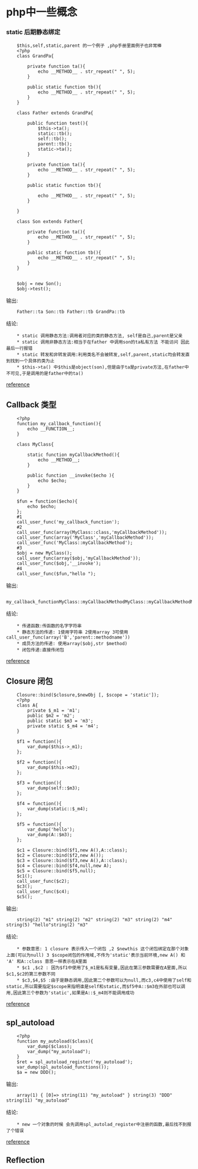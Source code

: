 # php中一些概念

### static 后期静态绑定

        $this,self,static,parent 的一个例子 ,php手册里面例子也非常棒
        <?php
        class GrandPa{
        
            private function ta(){
                echo __METHOD__ . str_repeat(" ", 5);
            }
        
            public static function tb(){
                echo __METHOD__ . str_repeat(" ", 5);
            }
        }
        
        class Father extends GrandPa{
        
            public function test(){
                $this->ta();
                static::tb();
                self::tb();
                parent::tb();
                static->ta();
            }
        
            private function ta(){
                echo __METHOD__ . str_repeat(" ", 5);
            }
        
            public static function tb(){
        
                echo __METHOD__ . str_repeat(" ", 5);
            }
        
        }
        
        class Son extends Father{
        
            private function ta(){
                echo __METHOD__ . str_repeat(" ", 5);
            }
        
            public static function tb(){
                echo __METHOD__ . str_repeat(" ", 5);
            }
        }
        
        
        $obj = new Son();
        $obj->test();

输出:

        Father::ta Son::tb Father::tb GrandPa::tb  

结论:
        
        * static 调用静态方法:调用者对应的类的静态方法, self是自己,parent是父亲
        * static 调用非静态方法:相当于在father 中调用son的ta私有方法 不能访问 因此最后一行报错
        * static 转发和非转发调用:利用类名不会被转发,self,parent,static均会转发直到找到一个具体的类为止
        * $this->ta() 中$this是object(son),但是由于ta是private方法,在father中不可见,于是调用的是father中的ta()

[reference](http://php.net/manual/zh/language.oop5.late-static-bindings.php/)


## Callback 类型
        <?php
        function my_callback_function(){
            echo __FUNCTION__;
        }
        
        class MyClass{
        
            static function myCallbackMethod(){
                echo __METHOD__;
            }
        
            public function __invoke($echo ){
                echo $echo;
            }
        }
        
        $fun = function($echo){
            echo $echo;
        };
        #1
        call_user_func('my_callback_function');
        #2
        call_user_func(array(MyClass::class,'myCallbackMethod'));
        call_user_func(array('MyClass','myCallbackMethod'));
        call_user_func('MyClass::myCallbackMethod');
        #3
        $obj = new MyClass();
        call_user_func(array($obj,'myCallbackMethod'));
        call_user_func($obj,'__invoke');
        #4
        call_user_func($fun,"hello ");

输出:

        my_callback_functionMyClass::myCallbackMethodMyClass::myCallbackMethodMyClass::myCallbackMethodMyClass::myCallbackMethod__invokehello

结论:

        * 传递函数:传函数的名字字符串
        * 静态方法的传递: 1使用字符串 2使用array 3可使用call_user_func(array('B','parent::methodname'))
        * 成员方法的传递: 使用array($obj,str $method)
        * 闭包传递:直接传闭包

[reference](http://php.net/manual/zh/language.types.callable.php/)


## Closure 闭包
        Closure::bind($closure,$newObj [, $scope = 'static']);
        <?php       
        class A{
            private $_m1 = 'm1';
            public $m2 = 'm2';
            public static $m3 = 'm3';
            private static $_m4 = 'm4';
        }
        
        $f1 = function(){
            var_dump($this->_m1);
        };
        
        $f2 = function(){
            var_dump($this->m2);
        };
        
        $f3 = function(){
            var_dump(self::$m3);
        };
        
        $f4 = function(){
            var_dump(static::$_m4);
        };
        
        $f5 = function(){
            var_dump('hello');
            var_dump(A::$m3);
        };
        
        $c1 = Closure::bind($f1,new A(),A::class);
        $c2 = Closure::bind($f2,new A());
        $c3 = Closure::bind($f3,new A(),A::class);
        $c4 = Closure::bind($f4,null,new A);
        $c5 = Closure::bind($f5,null);
        $c1();
        call_user_func($c2);
        $c3();
        call_user_func($c4);
        $c5();

输出:

        string(2) "m1" string(2) "m2" string(2) "m3" string(2) "m4" string(5) "hello"string(2) "m3"

结论:

        * 参数意思: 1 closure 表示传入一个闭包 ,2 $newthis 这个闭包绑定在那个对象上面(可以为null) 3 $scope闭包的作用域,不传为'static'表示当前环境,new A() 和 'A' 和A::class 意思一样表示在A里面
        * $c1 ,$c2 : 因为$f1中使用了$_m1是私有变量,因此在第三参数需要在A里面,所以$c1,$c2的第三参数不同
        * $c3,$4,$5 :由于是静态调用,因此第二个参数可以为null,而c3,c4中使用了self和static,所以需要指定$scope来指明谁是self和static,而$f5中A::$m3在外部也可以调用,因此第三个参数为'static',如果是A::$_m4则不能调用成功

[reference](http://php.net/manual/zh/closure.bind.php/)

## spl_autoload

        <?php
        function my_autoload($class){
            var_dump($class);
            var_dump("my_autoload");
        }
        $ret = spl_autoload_register('my_autoload');
        var_dump(spl_autoload_functions());
        $a = new DDD();


输出:

        array(1) { [0]=> string(11) "my_autoload" } string(3) "DDD" string(11) "my_autoload"

结论:

        * new 一个对象的时候 会先调用spl_autolad_register中注册的函数,最后找不到报了个错误

[reference](http://php.net/manual/zh/function.spl-autoload.php/)

## Reflection
